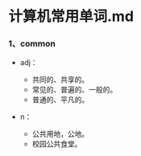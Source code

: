 # 计算机常用单词.md

### 1、common

- adj：
  - 共同的、共享的。
  - 常见的、普遍的、一般的。
  - 普通的、平凡的。

- n：
  - 公共用地，公地。
  - 校园公共食堂。